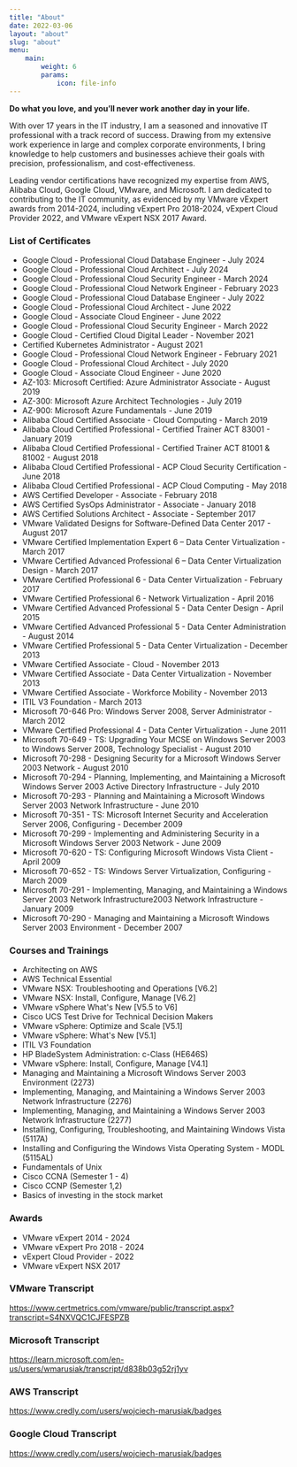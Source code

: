 ```yaml
---
title: "About"
date: 2022-03-06
layout: "about"
slug: "about"
menu:
    main:
        weight: 6
        params: 
            icon: file-info
---
```

**Do what you love, and you’ll never work another day in your life.**

With over 17 years in the IT industry, I am a seasoned and innovative IT professional with a track record of success. Drawing from my extensive work experience in large and complex corporate environments, I bring knowledge to help customers and businesses achieve their goals with precision, professionalism, and cost-effectiveness. 

Leading vendor certifications have recognized my expertise from AWS, Alibaba Cloud, Google Cloud, VMware, and Microsoft. I am dedicated to contributing to the IT community, as evidenced by my VMware vExpert awards from 2014-2024, including vExpert Pro 2018-2024, vExpert Cloud Provider 2022, and VMware vExpert NSX 2017 Award. 

### List of Certificates
- Google Cloud - Professional Cloud Database Engineer - July 2024
- Google Cloud - Professional Cloud Architect - July 2024
- Google Cloud - Professional Cloud Security Engineer - March 2024
- Google Cloud - Professional Cloud Network Engineer - February 2023
- Google Cloud - Professional Cloud Database Engineer - July 2022
- Google Cloud - Professional Cloud Architect - June 2022
- Google Cloud - Associate Cloud Engineer - June 2022
- Google Cloud - Professional Cloud Security Engineer - March 2022
- Google Cloud - Certified Cloud Digital Leader - November 2021
- Certified Kubernetes Administrator - August 2021
- Google Cloud - Professional Cloud Network Engineer - February 2021
- Google Cloud - Professional Cloud Architect - July 2020
- Google Cloud - Associate Cloud Engineer - June 2020
- AZ-103: Microsoft Certified: Azure Administrator Associate - August 2019
- AZ-300: Microsoft Azure Architect Technologies - July 2019
- AZ-900: Microsoft Azure Fundamentals - June 2019
- Alibaba Cloud Certified Associate - Cloud Computing - March 2019
- Alibaba Cloud Certified Professional - Certified Trainer ACT 83001 - January 2019
- Alibaba Cloud Certified Professional - Certified Trainer ACT 81001 & 81002 - August 2018
- Alibaba Cloud Certified Professional - ACP Cloud Security Certification - June 2018
- Alibaba Cloud Certified Professional - ACP Cloud Computing - May 2018
- AWS Certified Developer - Associate - February 2018
- AWS Certified SysOps Administrator - Associate - January 2018
- AWS Certified Solutions Architect - Associate - September 2017
- VMware Validated Designs for Software-Defined Data Center 2017 - August 2017
- VMware Certified Implementation Expert 6 – Data Center Virtualization - March 2017
- VMware Certified Advanced Professional 6 – Data Center Virtualization Design - March 2017
- VMware Certified Professional 6 - Data Center Virtualization - February 2017
- VMware Certified Professional 6 - Network Virtualization - April 2016
- VMware Certified Advanced Professional 5 - Data Center Design - April 2015
- VMware Certified Advanced Professional 5 - Data Center Administration - August 2014
- VMware Certified Professional 5 - Data Center Virtualization - December 2013
- VMware Certified Associate - Cloud - November 2013
- VMware Certified Associate - Data Center Virtualization - November 2013
- VMware Certified Associate - Workforce Mobility - November 2013
- ITIL V3 Foundation - March 2013
- Microsoft 70-646 Pro: Windows Server 2008, Server Administrator - March 2012
- VMware Certified Professional 4 - Data Center Virtualization - June 2011
- Microsoft 70-649 - TS: Upgrading Your MCSE on Windows Server 2003 to Windows Server 2008, Technology Specialist - August 2010
- Microsoft 70-298 - Designing Security for a Microsoft Windows Server 2003 Network - August 2010
- Microsoft 70-294 - Planning, Implementing, and Maintaining a Microsoft Windows Server 2003 Active Directory Infrastructure - July 2010
- Microsoft 70-293 - Planning and Maintaining a Microsoft Windows Server 2003 Network Infrastructure - June 2010
- Microsoft 70-351 - TS: Microsoft Internet Security and Acceleration Server 2006, Configuring - December 2009
- Microsoft 70-299 - Implementing and Administering Security in a Microsoft Windows Server 2003 Network - June 2009
- Microsoft 70-620 - TS: Configuring Microsoft Windows Vista Client - April 2009
- Microsoft 70-652 - TS: Windows Server Virtualization, Configuring - March 2009
- Microsoft 70-291 - Implementing, Managing, and Maintaining a Windows Server 2003 Network Infrastructure2003 Network Infrastructure - January 2009
- Microsoft 70-290 - Managing and Maintaining a Microsoft Windows Server 2003 Environment - December 2007
### Courses and Trainings
- Architecting on AWS
- AWS Technical Essential
- VMware NSX: Troubleshooting and Operations [V6.2]
- VMware NSX: Install, Configure, Manage [V6.2]
- VMware vSphere What's New [V5.5 to V6]
- Cisco UCS Test Drive for Technical Decision Makers
- VMware vSphere: Optimize and Scale [V5.1]
- VMware vSphere: What's New [V5.1]
- ITIL V3 Foundation
- HP BladeSystem Administration: c-Class (HE646S)
- VMware vSphere: Install, Configure, Manage [V4.1]
- Managing and Maintaining a Microsoft Windows Server 2003 Environment (2273)
- Implementing, Managing, and Maintaining a Windows Server 2003 Network Infrastructure (2276)
- Implementing, Managing, and Maintaining a Windows Server 2003 Network Infrastructure (2277)
- Installing, Configuring, Troubleshooting, and Maintaining Windows Vista (5117A)
- Installing and Configuring the Windows Vista Operating System - MODL (5115AL)
- Fundamentals of Unix
- Cisco CCNA (Semester 1 - 4)
- Cisco CCNP (Semester 1,2)
- Basics of investing in the stock market
### Awards
- VMware vExpert 2014 - 2024
- VMware vExpert Pro 2018 - 2024
- vExpert Cloud Provider - 2022
- VMware vExpert NSX 2017

### VMware Transcript
https://www.certmetrics.com/vmware/public/transcript.aspx?transcript=S4NXVQC1CJFESPZB

### Microsoft Transcript
https://learn.microsoft.com/en-us/users/wmarusiak/transcript/d838b03g52rj1yv

### AWS Transcript
https://www.credly.com/users/wojciech-marusiak/badges

### Google Cloud Transcript
https://www.credly.com/users/wojciech-marusiak/badges
